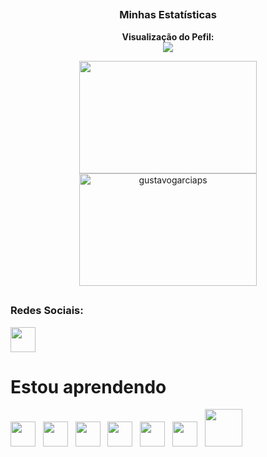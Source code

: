 
  
##
<h3 align="center"> Minhas Estatísticas</h3>
 <p align="center" >   
  <strong>Visualização do Pefil:</strong>
  <br>
  <img src="https://profile-counter.glitch.me/gustavogarciaps/count.svg" />  
 </p>
 
 <div align="center">
  <a href="https://github.com/gustavogarciaps"></a>
  <img height="180em" width="75%" src="https://github-readme-stats.vercel.app/api?username=gustavogarciaps&show_icons=true&theme=gruvbox&include_all_commits=true&count_private=true"/>
 <img height="180em" width="75%" src="https://github-readme-streak-stats.herokuapp.com/?user=gustavogarciaps&theme=gruvbox" alt="gustavogarciaps" /> 
</div>
 
##
 <h3> Redes Sociais: </h3>
  <div>
   <a href="https://www.linkedin.com/in/gustavo-garcia-de-sousa" target="_blank"><img width="40px" src="https://cdn.jsdelivr.net/gh/devicons/devicon/icons/linkedin/linkedin-original.svg" target="_blank"></a> 
  </div>
 
  
# Estou aprendendo

<img src="https://cdn.jsdelivr.net/gh/devicons/devicon/icons/java/java-original.svg" width="40" height="40"/>&nbsp;&nbsp;&nbsp;<img src="https://cdn.jsdelivr.net/gh/devicons/devicon/icons/php/php-original.svg" width="40" height="40"/>&nbsp;&nbsp;&nbsp;<img src="https://cdn.jsdelivr.net/gh/devicons/devicon/icons/javascript/javascript-original.svg" width="40" height="40"/>&nbsp;&nbsp;&nbsp;<img src="https://cdn.jsdelivr.net/gh/devicons/devicon/icons/html5/html5-original.svg" width="40" height="40"/>&nbsp;&nbsp;&nbsp;<img src="https://cdn.jsdelivr.net/gh/devicons/devicon/icons/css3/css3-original.svg" width="40" height="40"/>&nbsp;&nbsp;&nbsp;<img src="https://cdn.jsdelivr.net/gh/devicons/devicon/icons/git/git-original.svg" width="40" height="40"/>&nbsp;&nbsp;&nbsp;<img src="https://cdn.jsdelivr.net/gh/devicons/devicon/icons/groovy/groovy-original.svg" width="60" height="60"/>   
